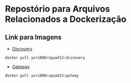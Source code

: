 # Repostório para Arquivos Relacionados a Dockerização

## Link para Imagens

- [Discovery](https://hub.docker.com/repository/docker/yuri000/squad-13/tags/discovery/sha256:d8c410a3c07b2ac50e071e49b8a239aa660da86315396efd0c5635c1b7824cd4)
```
docker pull yuri000/squad13:discovery
```

- [Gateway](https://hub.docker.com/repository/docker/yuri000/squad-13/tags/gateway/sha256:2c7535eff6ddf7b5785fdb4a1d867fef771d7e8a8857ddc7e0f59dedb4a83bbe)
```
docker pull yuri000/squad13:gatway
```
